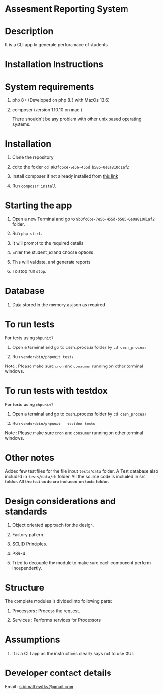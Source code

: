 Assesment Reporting System
===================

Description
===========

It is a CLI app to generate perforamace of students



Installation Instructions
=========================


System requirements
===================

1. php 8+ (Developed on php 8.3 with MacOs 13.6)

2. composer (version 1.10.10 on mac )

   There shouldn't be any problem with other unix based operating systems.
   

Installation
============

1. Clone the repository

2. cd to the folder `cd 9b3fc6ce-7e56-455d-b585-0e0a810d1af2`

3. Install composer if not already installed from [this link](https://getcomposer.org/)

4. Run `composer install`



Starting the app
================

1. Open a new Terminal and go to  `9b3fc6ce-7e56-455d-b585-0e0a810d1af2` folder.

2. Run `php start`.

3. It will prompt to the required details

4. Enter the student_id and choose options

5. This will validate, and generate reports

6. To stop run `stop`.


Database
========

1. Data stored in the memory as json as required


To run tests
============

For tests using `phpunit7`

1. Open a terminal and go to cash_process folder by `cd cash_process`

2. Run `vendor/bin/phpunit tests`

Note : Please make sure `cron` and `consumer` running on other terminal windows.


To run tests with testdox
=========================

For tests using `phpunit7`

1. Open a terminal and go to cash_process folder by `cd cash_process`

2. Run `vendor/bin/phpunit --testdox tests`

Note : Please make sure `cron` and `consumer` running on other terminal windows.

Other notes
===========

Added few test files for the file input `tests/data` folder.
A Test database also included in `tests/data/db` folder.
All the source code is included in src folder.
All the test code are included on tests folder.

Design considerations and standards
===================================

1. Object oriented approach for the design.

2. Factory pattern.

3. SOLID Principles.

4. PSR-4 

5. Tried to decouple the module to make sure each component perform independently.


Structure
=========

The complete modules is divided into following parts:

1. Processors : Process the request.

3. Services : Performs services for Processors


Assumptions
===========

1. It is a CLI app as the instructions clearly says not to use GUI.



Developer contact details
=========================

Email : sibimathewtkv@gmail.com







